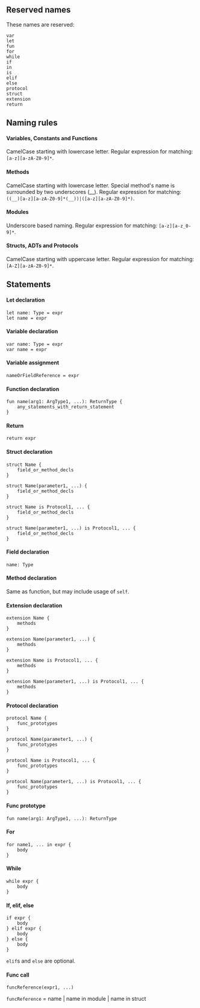 ## Reserved names
These names are reserved:
```
var
let
fun
for
while
if
in
is
elif
else
protocol
struct
extension
return
```



## Naming rules
#### Variables, Constants and Functions
CamelCase starting with lowercase letter.
Regular expression for matching: `[a-z][a-zA-Z0-9]*`.

#### Methods
CamelCase starting with lowercase letter.
Special method's name is surrounded by two underscores (\_\_).
Regular expression for matching: `((__)[a-z][a-zA-Z0-9]*(__))|([a-z][a-zA-Z0-9]*)`.

#### Modules
Underscore based naming.
Regular expression for matching: `[a-z][a-z_0-9]*`.

#### Structs, ADTs and Protocols
CamelCase starting with uppercase letter.
Regular expression for matching: `[A-Z][a-zA-Z0-9]*`.



## Statements
#### Let declaration
```adrian
let name: Type = expr
let name = expr
```


#### Variable declaration
```adrian
var name: Type = expr
var name = expr
```


#### Variable assignment
```adrian
nameOrFieldReference = expr
```


#### Function declaration
```adrian
fun name(arg1: ArgType1, ...): ReturnType {
    any_statements_with_return_statement
}
```


#### Return
```adrian
return expr
```


#### Struct declaration
```adrian
struct Name {
    field_or_method_decls
}

struct Name(parameter1, ...) {
    field_or_method_decls
}

struct Name is Protocol1, ... {
    field_or_method_decls
}

struct Name(parameter1, ...) is Protocol1, ... {
    field_or_method_decls
}
```


#### Field declaration
```adrian
name: Type
```


#### Method declaration
Same as function, but may include usage of `self`.


#### Extension declaration
```adrian
extension Name {
    methods
}

extension Name(parameter1, ...) {
    methods
}

extension Name is Protocol1, ... {
    methods
}

extension Name(parameter1, ...) is Protocol1, ... {
    methods
}
```


#### Protocol declaration
```adrian
protocol Name {
    func_prototypes
}

protocol Name(parameter1, ...) {
    func_prototypes
}

protocol Name is Protocol1, ... {
    func_prototypes
}

protocol Name(parameter1, ...) is Protocol1, ... {
    func_prototypes
}
```


#### Func prototype
```adrian
fun name(arg1: ArgType1, ...): ReturnType
```


#### For
```adrian
for name1, ... in expr {
    body
}
```


#### While
```adrian
while expr {
    body
}
```


#### If, elif, else
```adrian
if expr {
    body
} elif expr {
    body
} else {
    body
}
```
`elif`s and `else` are optional.


#### Func call
```adrian
funcReference(expr1, ...)
```

`funcReference` = name | name in module | name in struct
